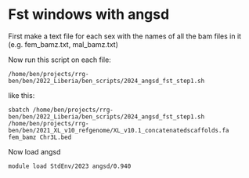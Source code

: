 # Fst windows with angsd

First make a text file for each sex with the names of all the bam files in it (e.g. fem_bamz.txt, mal_bamz.txt)

Now run this script on each file:
```
/home/ben/projects/rrg-ben/ben/2022_Liberia/ben_scripts/2024_angsd_fst_step1.sh
```
like this:
```
sbatch /home/ben/projects/rrg-ben/ben/2022_Liberia/ben_scripts/2024_angsd_fst_step1.sh /home/ben/projects/rrg-ben/ben/2021_XL_v10_refgenome/XL_v10.1_concatenatedscaffolds.fa fem_bamz Chr3L.bed
```
Now load angsd
```
module load StdEnv/2023 angsd/0.940
```
